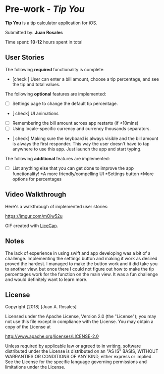 # Pre-work - *Tip You*

**Tip You** is a tip calculator application for iOS.

Submitted by: **Juan Rosales**

Time spent: **10-12** hours spent in total

## User Stories

The following **required** functionality is complete:

* [check ] User can enter a bill amount, choose a tip percentage, and see the tip and total values.

The following **optional** features are implemented:
* [ ] Settings page to change the default tip percentage.
* [ check] UI animations
* [ ] Remembering the bill amount across app restarts (if <10mins)
* [ ] Using locale-specific currency and currency thousands separators.
* [ check] Making sure the keyboard is always visible and the bill amount is always the first responder. This way the user doesn't have to tap anywhere to use this app. Just launch the app and start typing.

The following **additional** features are implemented:

- [ ] List anything else that you can get done to improve the app functionality!
*A more friendly/compelling UI
*Settings button
*More options for percentages

## Video Walkthrough 

Here's a walkthrough of implemented user stories:

https://imgur.com/mOiw52u

GIF created with [LiceCap](http://www.cockos.com/licecap/).

## Notes

The lack of experience in using swift and app developing was a bit of a challenge. Implementing the settings button and making it work as desired proved the hardest. I managed to make the button work and it did take you to another view, but once there I could not figure out how to make the tip percentages work for the function on the main view. It was a fun challenge and would definitely want to learn more.  

## License

Copyright [2018] [Juan A. Rosales]

Licensed under the Apache License, Version 2.0 (the "License");
you may not use this file except in compliance with the License.
You may obtain a copy of the License at

http://www.apache.org/licenses/LICENSE-2.0

Unless required by applicable law or agreed to in writing, software
distributed under the License is distributed on an "AS IS" BASIS,
WITHOUT WARRANTIES OR CONDITIONS OF ANY KIND, either express or implied.
See the License for the specific language governing permissions and
limitations under the License.
